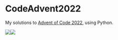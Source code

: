 # CodeAdvent2022

My solutions to [Advent of Code 2022](https://adventofcode.com/2022), using Python.

![](https://img.shields.io/badge/day%20📅-25-blue)![](https://img.shields.io/badge/stars%20⭐-50-yellow)